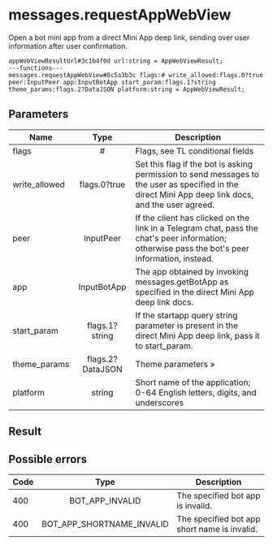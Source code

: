 # messages.requestAppWebView
Open a bot mini app from a direct Mini App deep link, sending over user information after user confirmation.

```
appWebViewResultUrl#3c1b4f0d url:string = AppWebViewResult;
---functions---
messages.requestAppWebView#8c5a3b3c flags:# write_allowed:flags.0?true peer:InputPeer app:InputBotApp start_param:flags.1?string theme_params:flags.2?DataJSON platform:string = AppWebViewResult;
```

## Parameters
| Name | Type | Description |
| ---- | :----: | ----------- |
| flags | # | Flags, see TL conditional fields |
| write_allowed | flags.0?true | Set this flag if the bot is asking permission to send messages to the user as specified in the direct Mini App deep link docs, and the user agreed. |
| peer | InputPeer | If the client has clicked on the link in a Telegram chat, pass the chat's peer information; otherwise pass the bot's peer information, instead. |
| app | InputBotApp | The app obtained by invoking messages.getBotApp as specified in the direct Mini App deep link docs. |
| start_param | flags.1?string | If the startapp query string parameter is present in the direct Mini App deep link, pass it to start_param. |
| theme_params | flags.2?DataJSON | Theme parameters » |
| platform | string | Short name of the application; 0-64 English letters, digits, and underscores |


## Result


## Possible errors
| Code | Type | Description |
| ---- | :----: | ----------- |
| 400 | BOT_APP_INVALID | The specified bot app is invalid. |
| 400 | BOT_APP_SHORTNAME_INVALID | The specified bot app short name is invalid. |

